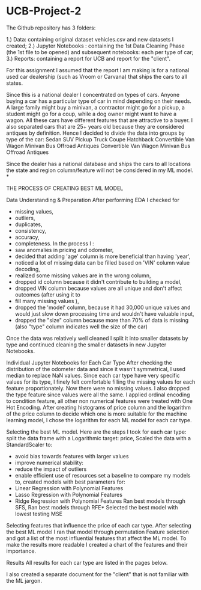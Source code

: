 # UCB-Project-2
The Github repository has 3 folders:

1.) Data: containing original dataset vehicles.csv and new datasets I created;
2.) Jupyter Notebooks : containing the 1st Data Cleaning Phase (the 1st file to be opened) and subsequent notebooks: each per type of car;
3.) Reports: containing a report for UCB  and  report for the "client".

For this assignment I assumed that the report I am making is for a national used car dealership (such as Vroom or Carvana) that ships the cars to all states.

Since this is a national dealer I concentrated on types of cars. Anyone buying a car has a particular type of car in mind depending on their needs. A large family might buy a minivan, a contractor might go for a pickup, a student might go for a coup, while a dog owner might want to have a wagon. All these cars have different features that are attractive to a buyer. I also separated cars that are 25+ years old because they are considered antiques by definition. Hence I decided to divide the data into groups by type of the car:
 Sedan
 SUV
 Pickup
 Truck
 Coupe
 Hatchback
 Convertible
 Van
 Wagon
 Minivan
 Bus
 Offroad
 Antiques
 Convertible
 Van
 Wagon
 Minivan
 Bus
 Offroad
 Antiques

Since the dealer has a national database and ships the cars to all locations the state and region column/feature will not be considered in my ML model. *

THE PROCESS OF CREATING BEST ML MODEL

Data Understanding & Preparation
After performing EDA I checked for
* missing values, 
* outliers, 
* duplicates, 
* consistency, 
* accuracy, 
* completeness. 
In the process I :
* saw anomalies in pricing and odometer,
* decided that adding 'age' column is more beneficial than having 'year',
* noticed a lot of missing data can be filled based on 'VIN' column value decoding,
* realized some missing values are in the wrong column,
* dropped id column because it didn't contribute to building a model,
* dropped VIN column because values are all unique and don't affect outcomes (after using it to
* fill many missing values ),
* dropped the 'model' column, because it had 30,000 unique values and would just slow down processing time and wouldn't have valuable input,
* dropped the "size" column because more than 70% of data is missing (also "type" column indicates well the size of the car)

Once the data was relatively well cleaned I split it into smaller datasets by type and continued cleaning the smaller datasets in new Jupyter Notebooks.

Individual Jupyter Notebooks for Each Car Type
After checking the distribution of the odometer data and since it wasn't symmetrical, I used median to replace NaN values.
Since each car type have very specific values for its type, I finely felt comfortable filling the missing values for each feature proportionately. 
Now there were no missing values. I also dropped the type feature since values were all the same.
I applied ordinal encoding to condition feature, all other non numerical features were treated with One Hot Encoding.
After creating histograms of price column and the logarithm of the price column to decide which one is more suitable for the machine learning model, I chose the logarithm for each ML model for each car type.

Selecting the best ML model.
Here are the steps I took for each car type:
split the data frame with a Logarithmic target: price,
Scaled the data with a StandardScaler to:
 * avoid bias towards features with   larger values
 * improve numerical stability:
 * reduce the impact of outliers
 * enable efficient use of resources
set a baseline to compare my models to,
created models with best parameters for:
 * Linear Regression with Polynomial 
Features 
 * Lasso Regression with Polynomial Features 
* Ridge Regression with Polynomial Features
Ran best models through SFS,
Ran best models through RFE*
Selected the best model with lowest testing MSE

Selecting features that influence the price of each car type.
After selecting the best ML model I ran that model through permutation Feature selection and got a list of the most influential features that affect the ML model.
To make the results more readable I created a chart of the features and their importance. 

Results
All results for each car type are listed in the pages below.

I also created a separate document for the "client" that is not familiar with the ML jargon. 
